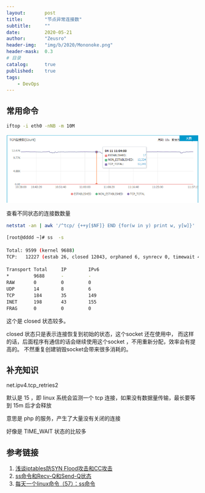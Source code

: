 ```yaml
---
layout:       post
title:        "节点异常连接数"
subtitle:     ""
date:         2020-05-21
author:       "Zeusro"
header-img:   "img/b/2020/Mononoke.png" 
header-mask:  0.3
# 目录
catalog:      true
published:    true
tags:
    - DevOps
---
```


## 常用命令

```bash
iftop -i eth0 -nNB -m 10M
```

![image](/img/in-post/ss/1.png)

查看不同状态的连接数数量

```bash
netstat -an | awk '/^tcp/ {++y[$NF]} END {for(w in y) print w, y[w]}'
```

```bash
[root@dddd ~]# ss  -s

Total: 9599 (kernel 9688)
TCP:   12227 (estab 26, closed 12043, orphaned 6, synrecv 0, timewait 4920/0), ports 0

Transport Total     IP        IPv6
*         9688      -         -
RAW       0         0         0
UDP       14        8         6
TCP       184       35        149
INET      198       43        155
FRAG      0         0         0
```

这个是 closed 状态较多。

closed 状态只是表示连接恢复到初始的状态，这个socket 还在使用中， 而这样的话，后面程序有通信的话会继续使用这个socket ，不用重新分配，效率会有提高的。 不然重复创建销毁socket会带来很多消耗的。


## 补充知识

net.ipv4.tcp_retries2

默认是 15 ，即 linux 系统会监测一个 tcp 连接，如果没有数据量传输，最长要等到 15m 后才会释放

意思是 php 的服务，产生了大量没有关闭的连接

好像是 TIME_WAIT 状态的比较多


## 参考链接

1. [浅谈iptables防SYN Flood攻击和CC攻击](https://www.cnblogs.com/harlanzhang/p/6189491.html)
1. [ss命令和Recv-Q和Send-Q状态](https://www.cnblogs.com/leezhxing/p/5329786.html)
2. [每天一个linux命令（57）：ss命令](https://www.cnblogs.com/peida/archive/2013/03/11/2953420.html)